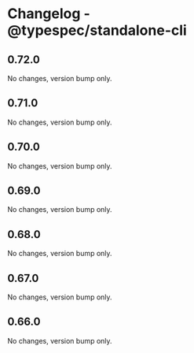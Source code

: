 # Changelog - @typespec/standalone-cli

## 0.72.0

No changes, version bump only.

## 0.71.0

No changes, version bump only.

## 0.70.0

No changes, version bump only.

## 0.69.0

No changes, version bump only.

## 0.68.0

No changes, version bump only.

## 0.67.0

No changes, version bump only.



## 0.66.0

No changes, version bump only.
